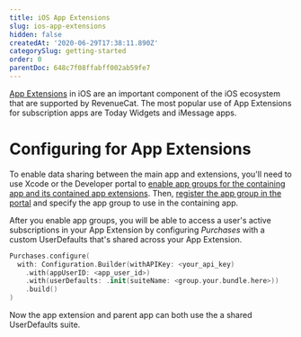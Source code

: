 ```yaml
---
title: iOS App Extensions
slug: ios-app-extensions
hidden: false
createdAt: '2020-06-29T17:38:11.890Z'
categorySlug: getting-started
order: 0
parentDoc: 648c7f08ffabff002ab59fe7
---
```

[App Extensions](https://developer.apple.com/app-extensions/) in iOS are an important component of the iOS ecosystem that are supported by RevenueCat. The most popular use of App Extensions for subscription apps are Today Widgets and iMessage apps.

# Configuring for App Extensions

To enable data sharing between the main app and extensions, you'll need to use Xcode or the Developer portal to [enable app groups for the containing app and its contained app extensions](https://developer.apple.com/library/archive/documentation/General/Conceptual/ExtensibilityPG/ExtensionScenarios.html#//apple_ref/doc/uid/TP40014214-CH21-SW1). Then, [register the app group in the portal](https://developer.apple.com/library/archive/documentation/Miscellaneous/Reference/EntitlementKeyReference/Chapters/EnablingAppSandbox.html#//apple_ref/doc/uid/TP40011195-CH4-SW19) and specify the app group to use in the containing app.

After you enable app groups, you will be able to access a user's active subscriptions in your App Extension by configuring _Purchases_ with a custom UserDefaults that's shared across your App Extension.

```swift 
Purchases.configure(
  with: Configuration.Builder(withAPIKey: <your_api_key)
    .with(appUserID: <app_user_id>)
    .with(userDefaults: .init(suiteName: <group.your.bundle.here>))
    .build()
)
```



Now the app extension and parent app can both use the a shared UserDefaults suite.
